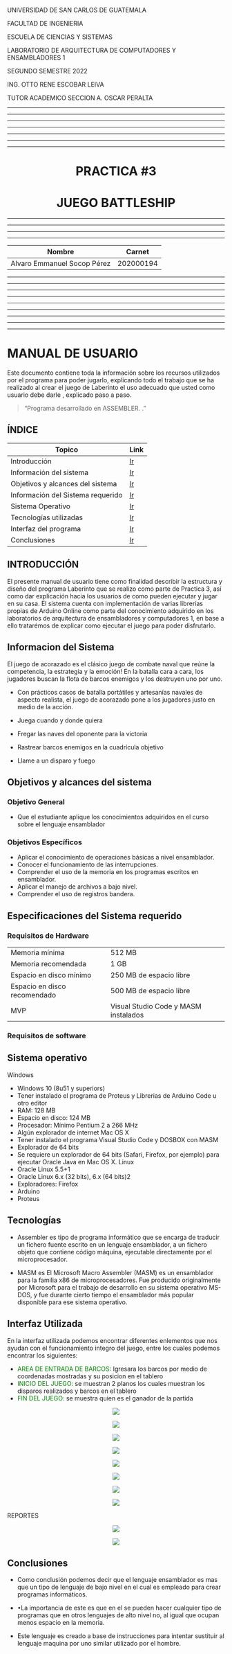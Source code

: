<p>UNIVERSIDAD DE SAN CARLOS DE GUATEMALA</p>
<p>FACULTAD DE INGENIERIA</p>
<p>ESCUELA DE CIENCIAS Y SISTEMAS</p>
<p>LABORATORIO DE ARQUITECTURA DE COMPUTADORES Y ENSAMBLADORES 1</p>
<p>SEGUNDO SEMESTRE 2022</p>
<p>ING. OTTO RENE ESCOBAR LEIVA</p>
<p>TUTOR ACADEMICO SECCION A. OSCAR PERALTA</p>

---


---


---


---


---


---


---

<center> <h1>PRACTICA #3</h1> </center>
<center> <h1>JUEGO BATTLESHIP</h1> </center>



---


---


---


---




| Nombre   |      Carnet      |  
|----------|:-------------:|
| Alvaro Emmanuel Socop Pérez | 202000194 | 

---


---


---


---




---


---


---


---


---

# <a name="nothing"></a>MANUAL DE USUARIO
Este documento contiene toda la información sobre los recursos utilizados por el programa para poder jugarlo, explicando todo el trabajo que se ha realizado al crear el juego de Laberinto el uso adecuado que usted como usuario debe darle , explicado paso a paso.

>“Programa desarrollado en ASSEMBLER.                                                                                                                .”
## <a name="intro" ></a>ÍNDICE

| Topico | Link |
| ------ | ------ |
| Introducción | [Ir](#intro) |
| Información del sistema | [Ir](#inf) |
| Objetivos y alcances del sistema| [Ir](#ob) |
| Información del Sistema requerido | [Ir](#sis) |
| Sistema Operativo | [Ir](#sis) |
| Tecnologías utilizadas | [Ir](#tech) |
| Interfaz del programa | [Ir](#inter) |
| Conclusiones | [Ir](#Conclu) |
## <a name="intro" ></a>INTRODUCCIÓN
El presente manual de usuario tiene como finalidad describir la estructura y diseño del programa Laberinto que se realizo como parte de Practica 3, así como dar explicación hacia los usuarios de como pueden ejecutar y jugar en su casa. El sistema cuenta con implementación de varias librerías propias de Arduino Online como parte del conocimiento adquirido en los laboratorios de arquitectura de ensambladores y computadores 1, en base a ello tratarémos de explicar como ejecutar el juego para poder disfrutarlo.


## <a name="inf"></a>Informacion del Sistema
El juego de acorazado es el clásico juego de combate naval que reúne la competencia, la estrategia y la emoción! En la batalla cara a cara, los jugadores buscan la flota de barcos enemigos y los destruyen uno por uno.

- Con prácticos casos de batalla portátiles y artesanías navales de aspecto realista, el juego de acorazado pone a los jugadores justo en medio de la acción.

- Juega cuando y donde quiera
- Fregar las naves del oponente para la victoria
- Rastrear barcos enemigos en la cuadrícula objetivo
- Llame a un disparo y fuego
## <a name="ob"></a>Objetivos y alcances del sistema

### Objetivo General
- Que el estudiante aplique los conocimientos adquiridos en el curso sobre el lenguaje ensamblador

### Objetivos Específicos
- Aplicar el conocimiento de operaciones básicas a nivel ensamblador.
- Conocer el funcionamiento de las interrupciones.
- Comprender el uso de la memoria en los programas escritos en ensamblador.
- Aplicar el manejo de archivos a bajo nivel.
- Comprender el uso de registros bandera.

## <a name="sis"></a>Especificaciones del Sistema requerido


### <a name="sis"></a>Requisitos de Hardware
|  |  |
| ------ | ------ |
|Memoria mínima|	512 MB|
|Memoria recomendada |	1 GB|
|Espacio en disco mínimo|	250 MB de espacio libre  |
|Espacio en disco recomendado	|  500 MB de espacio libre|
|MVP	|Visual Studio Code y MASM instalados |

### <a name="sis"></a>Requisitos de software
## <a name="sis"></a>Sistema operativo 
Windows
-	Windows 10 (8u51 y superiors)
-	Tener instalado el programa de Proteus y Librerias de Arduino Code u otro editor
-	RAM: 128 MB
-	Espacio en disco: 124 MB 
-	Procesador: Mínimo Pentium 2 a 266 MHz 
-	Algún explorador de internet Mac OS X 
-	Tener instalado el programa Visual Studio Code y DOSBOX con MASM
-	Explorador de 64 bits 
-	Se requiere un explorador de 64 bits (Safari, Firefox, por ejemplo) para ejecutar Oracle Java en Mac OS X. Linux
-	Oracle Linux 5.5+1 
-	Oracle Linux 6.x (32 bits), 6.x (64 bits)2 
-	Exploradores: Firefox
-	Arduino
-	Proteus



## <a name="tech"></a>Tecnologías 
- Assembler es tipo de programa informático que se encarga de traducir un fichero fuente escrito en un lenguaje ensamblador, a un fichero objeto que contiene código máquina, ejecutable directamente por el microprocesador.

- MASM es El Microsoft Macro Assembler (MASM) es un ensamblador para la familia x86 de microprocesadores. Fue producido originalmente por Microsoft para el trabajo de desarrollo en su sistema operativo MS-DOS, y fue durante cierto tiempo el ensamblador más popular disponible para ese sistema operativo. 

## <a name="inter"></a>Interfaz Utilizada
En la interfaz utilizada podemos encontrar diferentes enlementos que nos ayudan con el funcionamiento integro del juego, entre los cuales podemos encontrar los siguientes: 

- <span style="color:green">AREA DE ENTRADA DE BARCOS:</span> Igresara los barcos por medio de coordenadas mostradas y su posicion en el tablero
- <span style="color:green">INICIO DEL JUEGO:</span> se muestran 2 planos los cuales muestran los disparos realizados y barcos en el tablero
- <span style="color:green">FIN DEL JUEGO:</span> se muestra quien es el ganador de la partida

<p align="center">
  <a href="#"><img src="a1.png"/></a>
</p>
<p align="center">
  <a href="#"><img src="a2.png"/></a>
</p>
<p align="center">
  <a href="#"><img src="a3.png"/></a>
</p>
<p align="center">
  <a href="#"><img src="a4.png"/></a>
</p>
<p align="center">
  <a href="#"><img src="a5.png"/></a>
</p>
<p align="center">
  <a href="#"><img src="a6.png"/></a>
</p>
<p align="center">
  <a href="#"><img src="a7.png"/></a>
</p>
<p align="center">
  <a href="#"><img src="a8.png"/></a>
</p>


REPORTES
<p align="center">
  <a href="#"><img src="a9.png"/></a>
</p>
<p align="center">
  <a href="#"><img src="a10.png"/></a>
</p>


## <a name="Conclu"></a>Conclusiones

- Como conclusión podemos decir que el lenguaje ensamblador es mas que un tipo de lenguaje de bajo nivel en el cual es empleado para crear programas informáticos.

- •La importancia de este es que en el se pueden hacer cualquier tipo de programas que en otros lenguajes de alto nivel no, al igual que ocupan menos espacio en la memoria.

- Este lenguaje es creado a base de instrucciones para intentar sustituir al lenguaje maquina por uno similar utilizado por el hombre.